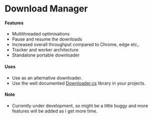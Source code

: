 # Download Manager

<h4>Features</h4>
<ul>
    <li>Multithreaded optimisations
    <li>Pause and resume the downloads
    <li>Increased overall throughput compared to Chrome, edge etc,.
    <li>Tracker and worker architecture
    <li>Standalone portable downloader
</ul>

<h4>Uses</h4>
<ul>
    <li>Use as an alternative downloader.
    <li>Use the well documented <a href="Download Manager\Downloader.cs">Downloader.cs</a> library in your projects.
</ul>

<h4>Note</h4>
<ul>
    <li>Currently under development, so might be a little buggy and more features will be added as I get more time.
</ul>